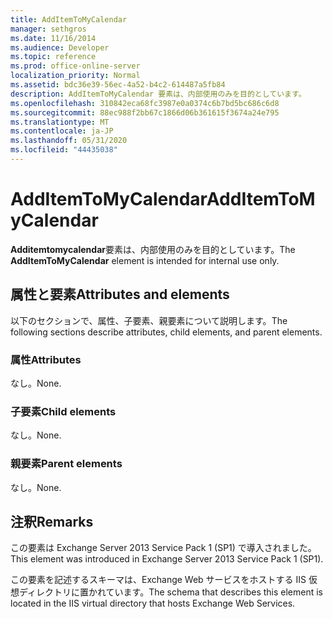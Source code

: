 ```yaml
---
title: AddItemToMyCalendar
manager: sethgros
ms.date: 11/16/2014
ms.audience: Developer
ms.topic: reference
ms.prod: office-online-server
localization_priority: Normal
ms.assetid: bdc36e39-56ec-4a52-b4c2-614487a5fb84
description: AddItemToMyCalendar 要素は、内部使用のみを目的としています。
ms.openlocfilehash: 310842eca68fc3987e0a0374c6b7bd5bc686c6d8
ms.sourcegitcommit: 88ec988f2bb67c1866d06b361615f3674a24e795
ms.translationtype: MT
ms.contentlocale: ja-JP
ms.lasthandoff: 05/31/2020
ms.locfileid: "44435038"
---
```

# <a name="additemtomycalendar"></a><span data-ttu-id="2bbdd-103">AddItemToMyCalendar</span><span class="sxs-lookup"><span data-stu-id="2bbdd-103">AddItemToMyCalendar</span></span>

<span data-ttu-id="2bbdd-104">**Additemtomycalendar**要素は、内部使用のみを目的としています。</span><span class="sxs-lookup"><span data-stu-id="2bbdd-104">The **AddItemToMyCalendar** element is intended for internal use only.</span></span> 

## <a name="attributes-and-elements"></a><span data-ttu-id="2bbdd-105">属性と要素</span><span class="sxs-lookup"><span data-stu-id="2bbdd-105">Attributes and elements</span></span>

<span data-ttu-id="2bbdd-106">以下のセクションで、属性、子要素、親要素について説明します。</span><span class="sxs-lookup"><span data-stu-id="2bbdd-106">The following sections describe attributes, child elements, and parent elements.</span></span>
  
### <a name="attributes"></a><span data-ttu-id="2bbdd-107">属性</span><span class="sxs-lookup"><span data-stu-id="2bbdd-107">Attributes</span></span>

<span data-ttu-id="2bbdd-108">なし。</span><span class="sxs-lookup"><span data-stu-id="2bbdd-108">None.</span></span>
  
### <a name="child-elements"></a><span data-ttu-id="2bbdd-109">子要素</span><span class="sxs-lookup"><span data-stu-id="2bbdd-109">Child elements</span></span>

<span data-ttu-id="2bbdd-110">なし。</span><span class="sxs-lookup"><span data-stu-id="2bbdd-110">None.</span></span>
  
### <a name="parent-elements"></a><span data-ttu-id="2bbdd-111">親要素</span><span class="sxs-lookup"><span data-stu-id="2bbdd-111">Parent elements</span></span>

<span data-ttu-id="2bbdd-112">なし。</span><span class="sxs-lookup"><span data-stu-id="2bbdd-112">None.</span></span>
  
## <a name="remarks"></a><span data-ttu-id="2bbdd-113">注釈</span><span class="sxs-lookup"><span data-stu-id="2bbdd-113">Remarks</span></span>

<span data-ttu-id="2bbdd-114">この要素は Exchange Server 2013 Service Pack 1 (SP1) で導入されました。</span><span class="sxs-lookup"><span data-stu-id="2bbdd-114">This element was introduced in Exchange Server 2013 Service Pack 1 (SP1).</span></span>
  
<span data-ttu-id="2bbdd-115">この要素を記述するスキーマは、Exchange Web サービスをホストする IIS 仮想ディレクトリに置かれています。</span><span class="sxs-lookup"><span data-stu-id="2bbdd-115">The schema that describes this element is located in the IIS virtual directory that hosts Exchange Web Services.</span></span>
  

